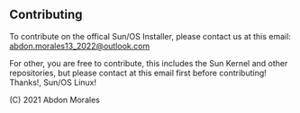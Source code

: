 ## Contributing
To contribute on the offical Sun/OS Installer, please contact us at this email:
abdon.morales13_2022@outlook.com

For other, you are free to contribute, this includes the Sun Kernel and other repositories, but please contact at this email first before contributing!
Thanks!,
Sun/OS Linux!

(C) 2021 Abdon Morales
